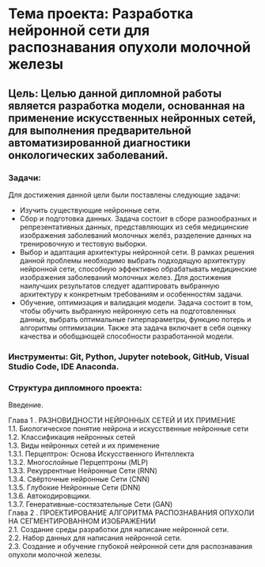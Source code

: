# **Тема проекта: Разработка нейронной сети для распознавания опухоли молочной железы**

## **Цель: Целью данной дипломной работы является разработка модели, основанная на применение искусственных нейронных сетей, для выполнения предварительной автоматизированной диагностики онкологических заболеваний.**


### **Задачи:**

Для достижения данной цели были поставлены следующие задачи: 
*	Изучить существующие нейронные сети.
*	Сбор и подготовка данных. Задача состоит в сборе разнообразных и репрезентативных данных, представляющих из себя медицинские изображения заболеваний молочных желёз, разделение данных на тренировочную и тестовую выборки.
*	Выбор и адаптация архитектуры нейронной сети. В рамках решения данной проблемы необходимо выбрать подходящую архитектуру нейронной сети, способную эффективно обрабатывать медицинские изображения заболеваний молочных желез. Для достижения наилучших результатов следует адаптировать выбранную архитектуру к конкретным требованиям и особенностям задачи.
*	Обучение, оптимизация и валидация модели. Задача состоит в том, чтобы обучить выбранную нейронную сеть на подготовленных данных, выбрать оптимальные гиперпараметры, функцию потерь и алгоритмы оптимизации.
Также эта задача включает в себя оценку качества и обобщающей способности разработанной модели.

### **Инструменты**: Git, Python, Jupyter notebook, GitHub, Visual Studio Code, IDE Anaconda.

### **Структура дипломного проекта**:

Введение.  

Глава 1 . РАЗНОВИДНОСТИ НЕЙРОННЫХ СЕТЕЙ И ИХ ПРИМЕНИЕ  
	 1.1. Биологическое понятие нейрона и искусственные нейронные сети
	 1.2. Классификация нейронных сетей	 
	 1.3. Виды нейронных сетей и их применение  
		 1.3.1. Перцептрон: Основа Искусственного Интеллекта  
		 1.3.2. Многослойные Перцептроны (MLP)  
		 1.3.3. Рекуррентные Нейронные Сети (RNN)  
		 1.3.4. Свёрточные нейронные Сети (CNN)  
		 1.3.5. Глубокие Нейронные Сети (DNN)  
		 1.3.6. Автокодировщики.  
		 1.3.7. Генеративные-состязательные Сети (GAN)  
Глава 2 . ПРОЕКТИРОВАНИЕ АЛГОРИТМА РАСПОЗНАВАНИЯ ОПУХОЛИ НА СЕГМЕНТИРОВАННОМ ИЗОБРАЖЕНИИ  
	  2.1. Создание среды разработки для написание нейронной сети.  
	  2.2. Набор данных для написания нейронной сети.  
	  2.3. Создание и обучение глубокой нейронной сети для распознавания опухоли молочной железы.  
	
		 

